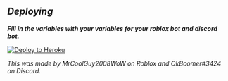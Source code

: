 ## _Deploying_
***Fill in the variables with your variables for your roblox bot and discord bot.***

[![Deploy to Heroku](https://www.herokucdn.com/deploy/button.png)](https://heroku.com/deploy)

_This was made by MrCoolGuy2008WoW on Roblox and OkBoomer#3424 on Discord._
